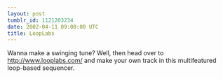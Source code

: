 ```yaml
---
layout: post
tumblr_id: 1121203234
date: 2002-04-11 09:00:00 UTC
title: LoopLabs
---
```


Wanna make a swinging tune? Well, then head over to http://www.looplabs.com/ and make your own track in this multifeatured loop-based sequencer.
